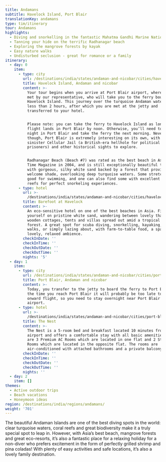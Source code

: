```yaml
---
title: Andamans
subtitle: Havelock Island, Port Blair
translationKey: andamans
type: tim/itinerary
tour: Andamans
highlights:
  - Diving and snorkelling in the fantastic Mahatma Gandhi Marine National Park
  - Tanning your hide on the terrific Radhanagar beach
  - Exploring the mangrove forests by kayak
  - Easy nature walks
  - Undisturbed seclusion - great for romance or a family
itinerary:
  - day: 0
    item:
      - type: city
        url: /destinations/india/states/andaman-and-nicobar/cities/havelock-island/
        title: Havelock Island, Andaman and nicobar
        content: >-
          Your tour begins when you arrive at Port Blair airport, where you are
          met by our representative, who will take you to the ferry bound for
          Havelock Island. This journey over the turquoise Andaman waters takes
          less than 2 hours, after which you are met at the jetty and
          transferred to your hotel.


          Please note: you can take the ferry to Havelock Island as long as your
          flight lands in Port Blair by noon. Otherwise, you’ll need to stay a
          night in Port Blair and take the ferry the next morning. Never fear
          though, Port Blair is extremely interesting on its own, with the
          sinister Cellular Jail (a British-era hellhole for political
          prisoners) and other historical sights to explore.


          Radhanagar Beach (Beach #7) was rated as the best beach in Asia by
          Time Magazine in 2004, and is still exceptionally beautiful today,
          with gorgeous, silky white sand backed by a forest that provides
          welcome shade, overlooking deep turquoise waters. Some stretches are
          good for swimming, and one can also find some with excellent coral
          reefs for perfect snorkeling experiences.
      - type: hotel
        url: >-
          /destinations/india/states/andaman-and-nicobar/cities/havelock-island/hotels/barefoot-at-havelock/
        title: Barefoot at Havelock
        content: >-
          An eco-sensitive hotel on one of the best beaches in Asia. Find
          yourself on pristine white sand, wandering between lovely thatched and
          wooden cottages, tents and villas spread out amid a tropical rain
          forest. A great spot for scuba diving, snorkelling, kayaking, jungle
          walks, or simply lazing about, with farm-to-table food, a spa and a
          lovely, relaxed ambience.
        checkInDate: ''
        checkInTime: ''
        checkOutDate: ''
        checkOutTime: ''
        nights: '5'
  - day: 1
    item:
      - type: city
        url: /destinations/india/states/andaman-and-nicobar/cities/port-blair/
        title: Port Blair, Andaman and nicobar
        content: >-
          Today, you transfer to the jetty to board the ferry to Port Blair. By
          the time you reach Port Blair it will probably be too late to catch an
          onward flight, so you need to stay overnight near Port Blair’s
          airport.
      - type: hotel
        url: >-
          /destinations/india/states/andaman-and-nicobar/cities/port-blair/hotels/the-nest/
        title: The Nest
        content: >-
          The Nest is a 5-room bed and breakfast located 10 minutes from the
          airport and offers a comfortable stay with all basic amenities. There
          are 3 Premium AC Rooms which are located in one flat and 2 Standard AC
          Rooms which are located in the opposite flat. The rooms are
          air-conditioned with attached bathrooms and a private balcony.
        checkInDate: ''
        checkInTime: ''
        checkOutDate: ''
        checkOutTime: ''
        nights: ''
  - day: 2
    item: []
themes:
  - Active outdoor trips
  - Beach vacations
  - Honeymoon ideas
region: /destinations/india/regions/andamans/
weight: '701'
---
```

The beautiful Andaman Islands are one of the best diving spots in the world: clear turquoise waters, coral reefs and great biodiversity make it a truly special spot to leap in. However, with Asia’s best beach, mangrove forests and great eco-resorts, it’s also a fantastic place for a relaxing holiday for a non-diver who prefers excitement in the form of perfectly grilled shrimp and pina coladas! With plenty of easy activities and safe locations, it’s also a lovely family destination.
